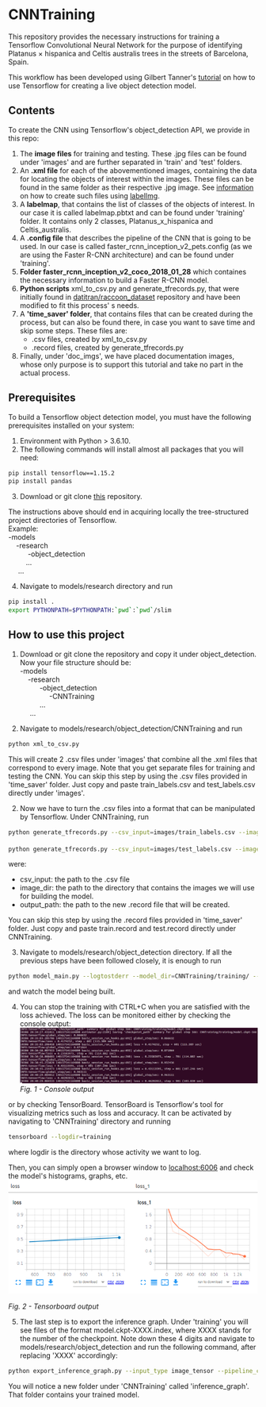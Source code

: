# CNNTraining
This repository provides the necessary instructions for training a Tensorflow Convolutional Neural Network for the purpose of identifying Platanus × hispanica and Celtis australis trees in the streets of Barcelona, Spain.

This workflow has been developed using Gilbert Tanner's [tutorial](https://gilberttanner.com/blog/creating-your-own-objectdetector) on how to use Tensorflow for creating a live object detection model.

## Contents
To create the CNN using Tensorflow's object_detection API, we provide in this repo:
1. The **image files** for training and testing.
These .jpg files can be found under 'images' and are further separated in 'train' and 'test' folders.
2. An **.xml file** for each of the abovementioned images, containing the data for locating the objects of interest within the images.
These files can be found in the same folder as their respective .jpg image.
See [information](https://github.com/BrimKing/LabelImgTreeSpecies/blob/master/README.md) on how to create such files using [labelImg](https://github.com/tzutalin/labelImg).
3. A **labelmap**, that contains the list of classes of the objects of interest.
In our case it is called labelmap.pbtxt and can be found under 'training' folder. It contains only 2 classes, Platanus_x_hispanica and Celtis_australis.
4. A **.config file** that describes the pipeline of the CNN that is going to be used. In our case is called faster_rcnn_inception_v2_pets.config (as we are using the Faster R-CNN architecture) and can be found under 'training'.
5. **Folder faster_rcnn_inception_v2_coco_2018_01_28** which containes the necessary information to build a Faster R-CNN model.
6. **Python scripts** xml_to_csv.py and generate_tfrecords.py, that were initially found in [datitran/raccoon_dataset](https://github.com/datitran/raccoon_dataset) repository and have been modified to fit this process' s needs.
7. A **'time_saver' folder**, that contains files that can be created during the process, but can also be found there, in case you want to save time and skip some steps. These files are: 
    * .csv files, created by xml_to_csv.py
    * .record files, created by generate_tfrecords.py
8. Finally, under 'doc_imgs', we have placed documentation images, whose only purpose is to support this tutorial and take no part in the actual process.


## Prerequisites
To build a Tensorflow object detection model, you must have the following prerequisites installed on your system:
1. Environment with Python > 3.6.10.
2. The following commands will install almost all packages that you will need:
```Bash
pip install tensorflow==1.15.2
pip install pandas
```
3. Download or git clone [this](https://github.com/tensorflow/models) repository.

The instructions above should end in acquiring locally the tree-structured project directories of Tensorflow. \
Example: \
-models \
&nbsp;&nbsp;&nbsp;&nbsp;-research \
&nbsp;&nbsp;&nbsp;&nbsp;
&nbsp;&nbsp;&nbsp;&nbsp; -object_detection \
&nbsp;&nbsp;&nbsp;&nbsp; &nbsp;&nbsp;&nbsp;&nbsp;... \
&nbsp;&nbsp;&nbsp;&nbsp; ...

4. Navigate to models/research directory and run
```Bash
pip install .
export PYTHONPATH=$PYTHONPATH:`pwd`:`pwd`/slim
```
## How to use this project

1. Download or git clone the repository and copy it under object_detection. Now your file structure should be: \
-models \
&nbsp;&nbsp;&nbsp;&nbsp;-research \
&nbsp;&nbsp;&nbsp;&nbsp;
&nbsp;&nbsp;&nbsp;&nbsp; -object_detection \
&nbsp;&nbsp;&nbsp;&nbsp;
&nbsp;&nbsp;&nbsp;&nbsp; &nbsp;&nbsp;&nbsp;&nbsp; -CNNTraining \
&nbsp;&nbsp;&nbsp;&nbsp; &nbsp;&nbsp;&nbsp;&nbsp; ... \
&nbsp;&nbsp;&nbsp;&nbsp; ...


2. Navigate to models/research/object_detection/CNNTraining and run
```Bash
python xml_to_csv.py
```
This will create 2 .csv files under 'images' that combine all the .xml files that correspond to every image. Note that you get separate files for training and testing the CNN.
You can skip this step by using the .csv files provided in 'time_saver' folder. Just copy and paste train_labels.csv and test_labels.csv directly under 'images'.

2. Now we have to turn the .csv files into a format that can be manipulated by Tensorflow. Under CNNTraining, run 
```Bash
python generate_tfrecords.py --csv_input=images/train_labels.csv --image_dir=images/train --output_path=train.record

python generate_tfrecords.py --csv_input=images/test_labels.csv --image_dir=images/test --output_path=test.record
```
were:
* csv_input: the path to the .csv file
* image_dir: the path to the directory that contains the images we will use for building the model.
* output_path: the path to the new .record file that will be created.

You can skip this step by using the .record files provided in 'time_saver' folder. Just copy and paste train.record and test.record directly under CNNTraining.
 
3. Navigate to models/research/object_detection directory. If all the previous steps have been followed closely, it is enough to run
```Bash
python model_main.py --logtostderr --model_dir=CNNTraining/training/ --pipeline_config_path=CNNTraining/training/faster_rcnn_inception_v2_pets.config
```
and watch the model being built.

4. You can stop the training with CTRL+C when you are satisfied with the loss achieved. The loss can be monitored either by checking the console output:
![Console output](doc_imgs/console_output.png)
*Fig. 1 - Console output*

or by checking TensorBoard. TensorBoard is Tensorflow's tool for visualizing metrics such as loss and accuracy. It can be activated by navigating to 'CNNTraining' directory and running
```Bash
tensorboard --logdir=training
```
where logdir is the directory whose activity we want to log. 

Then, you can simply open a browser window to [localhost:6006](localhost:6006) and check the model's histograms, graphs, etc.
![Tensorboard](doc_imgs/tensorboard.png)

*Fig. 2 - Tensorboard output*

5. The last step is to export the inference graph. Under 'training' you will see files of the format model.ckpt-XXXX.index, where XXXX stands for the number of the checkpoint. Note down these 4 digits and navigate to models/research/object_detection and run the following command, after replacing 'XXXX' accordingly:

```Bash
python export_inference_graph.py --input_type image_tensor --pipeline_config_path CNNTraining/training/faster_rcnn_inception_v2_pets.config --trained_checkpoint_prefix CNNTraining/training/model.ckpt-XXXX --output_directory CNNTraining/inference_graph
```
You will notice a new folder under 'CNNTraining' called 'inference_graph'. That folder contains your trained model.
